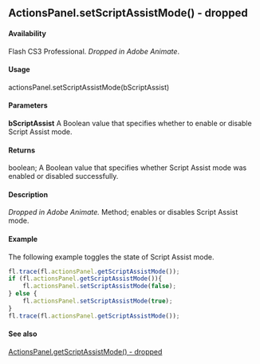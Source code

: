 ## ActionsPanel.setScriptAssistMode() - dropped

#### Availability

Flash CS3 Professional. *Dropped in Adobe Animate*.

#### Usage

actionsPanel.setScriptAssistMode(bScriptAssist)

#### Parameters

**bScriptAssist** A Boolean value that specifies whether to enable or disable Script Assist mode.

#### Returns

boolean; A Boolean value that specifies whether Script Assist mode was enabled or disabled successfully.

#### Description

*Dropped in Adobe Animate.*
Method; enables or disables Script Assist mode.

#### Example

The following example toggles the state of Script Assist mode.

```javascript
fl.trace(fl.actionsPanel.getScriptAssistMode());
if (fl.actionsPanel.getScriptAssistMode()){
    fl.actionsPanel.setScriptAssistMode(false);
} else {
    fl.actionsPanel.setScriptAssistMode(true);
}
fl.trace(fl.actionsPanel.getScriptAssistMode());
```

#### See also

[ActionsPanel.getScriptAssistMode() - dropped](../ActionsPanel_object/ActionsPanel1.md)
